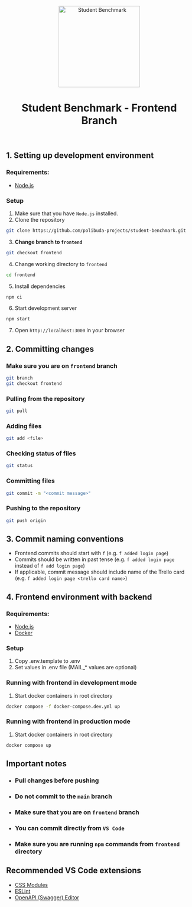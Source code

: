 <p align="center">
   <a href="https://github.com/polibuda-projects/student-benchmark">
     <img alt="Student Benchmark" src="https://github.com/polibuda-projects/student-benchmark/blob/5ac20aa6809c7d77e059a8fea130a61e60efe6d6/frontend/public/img/logo.svg" width="220"/>
   </a>
 </p>

 <h1 align="center">Student Benchmark - Frontend Branch</h1>
 <br/>

 ## 1. Setting up development environment

 ### Requirements:
 - [Node.js](https://nodejs.org/en/)

 ### Setup

 1. Make sure that you have `Node.js` installed.
 2. Clone the repository
 ```bash
 git clone https://github.com/polibuda-projects/student-benchmark.git
 ```
 3. **Change branch to `frontend`**
 ```bash
 git checkout frontend
 ```

 4. Change working directory to `frontend`
 ```bash
 cd frontend
 ```
 5. Install dependencies
 ```bash
 npm ci
 ```
 6. Start development server
 ```bash
 npm start
 ```
 7. Open `http://localhost:3000` in your browser

 ## 2. Committing changes

 ### Make sure you are on `frontend` branch
 ```bash
 git branch
 git checkout frontend
 ```

 ### Pulling from the repository
 ```bash
 git pull
 ```

 ### Adding files
 ```bash
 git add <file>
 ```

 ### Checking status of files
 ```bash
 git status
 ```

 ### Committing files
 ```bash
 git commit -m "<commit message>"
 ```

 ### Pushing to the repository
 ```bash
 git push origin
 ```

 ## 3. Commit naming conventions
 - Frontend commits should start with `f` (e.g. `f added login page`)
 - Commits should be written in past tense (e.g. `f added login page` instead of `f add login page`)
 - If applicable, commit message should include name of the Trello card (e.g. `f added login page <trello card name>`)

 ## 4. Frontend environment with backend
 
 ### Requirements:
  - [Node.js](https://nodejs.org/en/)
  - [Docker](https://www.docker.com/)
  
 ### Setup
 1. Copy .env.template to .env
 2. Set values in .env file (MAIL_* values are optional)
 
 ### Running with **frontend in development mode**
  1. Start docker containers in root directory
  ```bash
  docker compose -f docker-compose.dev.yml up
  ```
  ### Running with **frontend in production mode**
  1. Start docker containers in root directory
  ```bash
  docker compose up
  ```
  
 ## Important notes

 - ### Pull changes before pushing
 - ### Do not commit to the `main` branch
 - ### Make sure that you are on `frontend` branch
 - ### You can commit directly from `VS Code`
 - ### Make sure  you are running `npm` commands from `frontend` directory

 ## Recommended VS Code extensions
 - [CSS Modules](https://marketplace.visualstudio.com/items?itemName=clinyong.vscode-css-modules)
 - [ESLint](https://marketplace.visualstudio.com/items?itemName=dbaeumer.vscode-eslint)
 - [OpenAPI (Swagger) Editor](https://marketplace.visualstudio.com/items?itemName=42Crunch.vscode-openapi)
